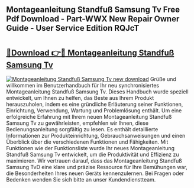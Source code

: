 ## Montageanleitung Standfuß Samsung Tv Free Pdf Download - Part-WWX New Repair Owner Guide - User Service Edition RQJcT

# <h2><a href="http://df8jy9.blite.top/?on=Montageanleitung+Standfu%c3%9f+Samsung+Tv">🔗Download 👉🔴 Montageanleitung Standfuß Samsung Tv</a></h2>

[![Montageanleitung Standfuß Samsung Tv new download](https://i.imgur.com/lujVjoI.png)](http://df8jy9.blite.top/?on=Montageanleitung+Standfu%c3%9f+Samsung+Tv)
Grüße und willkommen im Benutzerhandbuch für Ihr neu synchronisiertes Montageanleitung Standfuß Samsung Tv. Dieses Handbuch wurde speziell entwickelt, um Ihnen zu helfen, das Beste aus Ihrem Produkt herauszuholen, indem es eine gründliche Erläuterung seiner Funktionen, Einrichtung, Verwendung, Wartung und Problemlösung enthält. Um eine erfolgreiche Erfahrung mit Ihrem neuen Montageanleitung Standfuß Samsung Tv zu gewährleisten, empfehlen wir Ihnen, diese Bedienungsanleitung sorgfältig zu lesen. Es enthält detaillierte Informationen zur Produkteinrichtung, Gebrauchsanweisungen und einen Überblick über die verschiedenen Funktionen und Fähigkeiten. Mit Funktionen wie der Funktionsliste wurde Ihr neues Montageanleitung Standfuß Samsung Tv entwickelt, um die Produktivität und Effizienz zu maximieren. Wir vertrauen darauf, dass das Montageanleitung Standfuß Samsung TvD eine klare und präzise Ressource für Ihre Bemühungen war, die Besonderheiten Ihres neuen Geräts kennenzulernen. Bei Fragen oder Bedenken wenden Sie sich bitte an unser Kundendienstteam.
